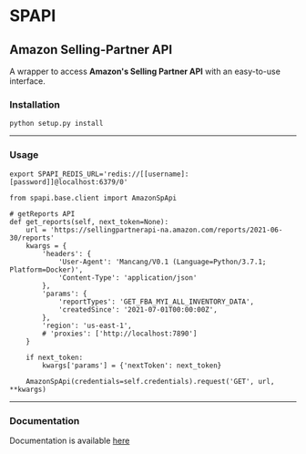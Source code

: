 # SPAPI

## Amazon Selling-Partner API

A wrapper to access **Amazon's Selling Partner API** with an easy-to-use interface.

### Installation
```
python setup.py install
```

---
### Usage

``` shell script
export SPAPI_REDIS_URL='redis://[[username]:[password]]@localhost:6379/0'
```

```
from spapi.base.client import AmazonSpApi

# getReports API
def get_reports(self, next_token=None):
    url = 'https://sellingpartnerapi-na.amazon.com/reports/2021-06-30/reports'
    kwargs = {
        'headers': {
            'User-Agent': 'Mancang/V0.1 (Language=Python/3.7.1; Platform=Docker)',
            'Content-Type': 'application/json'
        },
        'params': {
            'reportTypes': 'GET_FBA_MYI_ALL_INVENTORY_DATA',
            'createdSince': '2021-07-01T00:00:00Z',
        },
        'region': 'us-east-1',
        # 'proxies': ['http://localhost:7890']
    }

    if next_token:
        kwargs['params'] = {'nextToken': next_token}

    AmazonSpApi(credentials=self.credentials).request('GET', url, **kwargs)
```
---

### Documentation

Documentation is available [here]()

